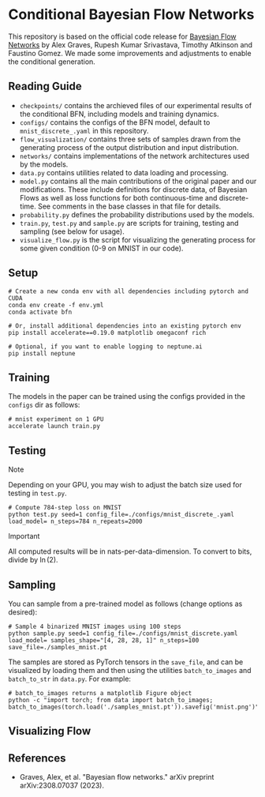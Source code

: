 # Conditional Bayesian Flow Networks

This repository is based on the official code release for [Bayesian Flow Networks](https://arxiv.org/abs/2308.07037) by Alex Graves, Rupesh Kumar Srivastava, Timothy Atkinson and Faustino Gomez. We made some improvements and adjustments to enable the conditional generation.

## Reading Guide

- `checkpoints/` contains the archieved files of our experimental results of the conditional BFN, including models and training dynamics.
- `configs/` contains the configs of the BFN model, default to `mnist_discrete_.yaml` in this repository.
- `flow_visualization/` contains three sets of samples drawn from the generating process of the output distribution and input distribution.
- `networks/` contains implementations of the network architectures used by the models. 
- `data.py` contains utilities related to data loading and processing.
- `model.py` contains all the main contributions of the original paper and our modifications. These include definitions for discrete data, of Bayesian Flows as well as loss functions for both continuous-time and discrete-time. See comments in the base classes in that file for details.
- `probability.py` defines the probability distributions used by the models.
- `train.py`, `test.py` and `sample.py` are scripts for training, testing and sampling (see below for usage).
- `visualize_flow.py` is the script for visualizing the generating process for some given condition (0-9 on MNIST in our code).

## Setup

```shell
# Create a new conda env with all dependencies including pytorch and CUDA
conda env create -f env.yml
conda activate bfn

# Or, install additional dependencies into an existing pytorch env
pip install accelerate==0.19.0 matplotlib omegaconf rich

# Optional, if you want to enable logging to neptune.ai
pip install neptune 
```

## Training

The models in the paper can be trained using the configs provided in the `configs` dir as follows:

```shell
# mnist experiment on 1 GPU
accelerate launch train.py
```

## Testing
> [!NOTE]
> Depending on your GPU, you may wish to adjust the batch size used for testing in `test.py`.
```shell
# Compute 784-step loss on MNIST
python test.py seed=1 config_file=./configs/mnist_discrete_.yaml load_model= n_steps=784 n_repeats=2000
```
> [!IMPORTANT]
> All computed results will be in nats-per-data-dimension. To convert to bits, divide by $\ln(2)$.

## Sampling

You can sample from a pre-trained model as follows (change options as desired):

```shell
# Sample 4 binarized MNIST images using 100 steps
python sample.py seed=1 config_file=./configs/mnist_discrete.yaml load_model= samples_shape="[4, 28, 28, 1]" n_steps=100 save_file=./samples_mnist.pt
```

The samples are stored as PyTorch tensors in the `save_file`, and can be visualized by loading them and then using the utilities `batch_to_images` and `batch_to_str` in `data.py`.
For example: 
```shell
# batch_to_images returns a matplotlib Figure object
python -c "import torch; from data import batch_to_images; batch_to_images(torch.load('./samples_mnist.pt')).savefig('mnist.png')"
```

## Visualizing Flow




## References

- Graves, Alex, et al. "Bayesian flow networks." arXiv preprint arXiv:2308.07037 (2023).